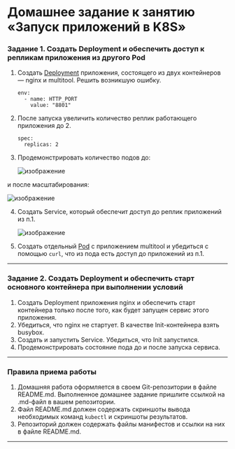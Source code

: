 # Домашнее задание к занятию «Запуск приложений в K8S»

### Задание 1. Создать Deployment и обеспечить доступ к репликам приложения из другого Pod

1. Создать [Deployment](deploy.yaml) приложения, состоящего из двух контейнеров — nginx и multitool. Решить возникшую ошибку.
      ```
      env:
        - name: HTTP_PORT
          value: "8801"
      ```
2. После запуска увеличить количество реплик работающего приложения до 2.
      ```
      spec:
        replicas: 2
      ```
3. Продемонстрировать количество подов до:

   ![изображение](https://github.com/user-attachments/assets/9f2b7d5e-540d-48cc-96bd-aa6142826e30)

 и после масштабирования:

   ![изображение](https://github.com/user-attachments/assets/1cbb2dd8-580e-478a-868b-0441cb4c8dc9)

4. Создать Service, который обеспечит доступ до реплик приложений из п.1.

   ![изображение](https://github.com/user-attachments/assets/04068779-4300-4784-8586-8f142b04e350)

5. Создать отдельный [Pod](pod-multitool) с приложением multitool и убедиться с помощью `curl`, что из пода есть доступ до приложений из п.1.

------

### Задание 2. Создать Deployment и обеспечить старт основного контейнера при выполнении условий

1. Создать Deployment приложения nginx и обеспечить старт контейнера только после того, как будет запущен сервис этого приложения.
2. Убедиться, что nginx не стартует. В качестве Init-контейнера взять busybox.
3. Создать и запустить Service. Убедиться, что Init запустился.
4. Продемонстрировать состояние пода до и после запуска сервиса.

------

### Правила приема работы

1. Домашняя работа оформляется в своем Git-репозитории в файле README.md. Выполненное домашнее задание пришлите ссылкой на .md-файл в вашем репозитории.
2. Файл README.md должен содержать скриншоты вывода необходимых команд `kubectl` и скриншоты результатов.
3. Репозиторий должен содержать файлы манифестов и ссылки на них в файле README.md.

------
